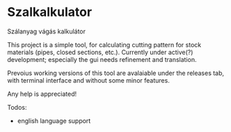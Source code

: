 # Szalkalkulator
Szálanyag vágás kalkulátor

This project is a simple tool, for calculating cutting pattern for stock materials (pipes, closed sections, etc.).
Currently under active(?) development; especially the gui needs refinement and translation.

Prevoius working versions of this tool are avalaiable under the releases tab, with terminal interface and without some minor features.

Any help is appreciated!

Todos:
- english language support
